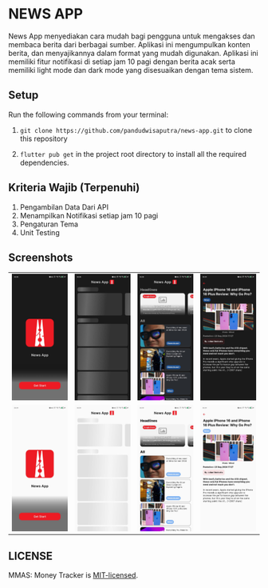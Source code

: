# NEWS APP

News App menyediakan cara mudah bagi pengguna untuk mengakses dan membaca berita dari berbagai sumber. Aplikasi ini mengumpulkan konten berita, dan menyajikannya dalam format yang mudah digunakan. Aplikasi ini memiliki fitur notifikasi di setiap jam 10 pagi dengan berita acak serta memiliki light mode dan dark mode yang disesuaikan dengan tema sistem.

## Setup

Run the following commands from your terminal:

1) `git clone https://github.com/pandudwisaputra/news-app.git` to clone this repository 

2) `flutter pub get` in the project root directory to install all the required dependencies.

## Kriteria Wajib (Terpenuhi)

1) Pengambilan Data Dari API
2) Menampilkan Notifikasi setiap jam 10 pagi
3) Pengaturan Tema
4) Unit Testing

## Screenshots

<table width="100%">
  <tbody>
    <tr>
      <td width="1%"><img src="https://github.com/pandudwisaputra/news-app/blob/main/screenshoot/WhatsApp%20Image%202024-10-18%20at%2008.14.29.jpeg"/></td>
      <td width="1%"><img src="https://github.com/pandudwisaputra/news-app/blob/main/screenshoot/WhatsApp%20Image%202024-10-18%20at%2008.15.23.jpeg"/></td>
       <td width="1%"><img src="https://github.com/pandudwisaputra/news-app/blob/main/screenshoot/WhatsApp%20Image%202024-10-18%20at%2008.15.23%20(1).jpeg"/></td>
       <td width="1%"><img src="https://github.com/pandudwisaputra/news-app/blob/main/screenshoot/WhatsApp%20Image%202024-10-18%20at%2008.15.24.jpeg"/></td>
    </tr>
    <tr>
      <td width="1%"><img src="https://github.com/pandudwisaputra/news-app/blob/main/screenshoot/WhatsApp%20Image%202024-10-18%20at%2008.15.24%20(1).jpeg"/></td>
      <td width="1%"><img src="https://github.com/pandudwisaputra/news-app/blob/main/screenshoot/WhatsApp%20Image%202024-10-18%20at%2008.15.24%20(2).jpeg"/></td>
       <td width="1%"><img src="https://github.com/pandudwisaputra/news-app/blob/main/screenshoot/WhatsApp%20Image%202024-10-18%20at%2008.15.25.jpeg"/></td>
       <td width="1%"><img src="https://github.com/pandudwisaputra/news-app/blob/main/screenshoot/WhatsApp%20Image%202024-10-18%20at%2008.15.25%20(1).jpeg"/></td>
    </tr>
   
  </tbody>
</table>


## LICENSE
MMAS: Money Tracker is [MIT-licensed](https://github.com/floranguyen0/mmas-money-tracker/blob/main/LICENSE).
